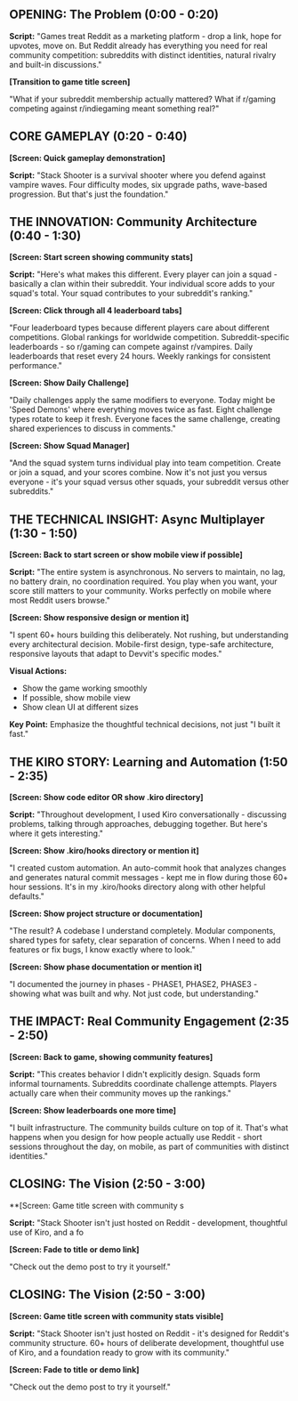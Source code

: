 ## OPENING: The Problem (0:00 - 0:20)


**Script:**
"Games treat Reddit as a marketing platform - drop a link, hope for upvotes, move on. But Reddit already has everything you need for real community competition: subreddits with distinct identities, natural rivalry and built-in discussions."

**[Transition to game title screen]**

"What if your subreddit membership actually mattered? What if r/gaming competing against r/indiegaming meant something real?"




## CORE GAMEPLAY (0:20 - 0:40)

**[Screen: Quick gameplay demonstration]**

**Script:**
"Stack Shooter is a survival shooter where you defend against vampire waves. Four difficulty modes, six upgrade paths, wave-based progression. But that's just the foundation."


## THE INNOVATION: Community Architecture (0:40 - 1:30)

**[Screen: Start screen showing community stats]**

**Script:**
"Here's what makes this different. Every player can join a squad - basically a clan within their subreddit. Your individual score adds to your squad's total. Your squad contributes to your subreddit's ranking."

**[Screen: Click through all 4 leaderboard tabs]**

"Four leaderboard types because different players care about different competitions. Global rankings for worldwide competition. Subreddit-specific leaderboards - so r/gaming can compete against r/vampires. Daily leaderboards that reset every 24 hours. Weekly rankings for consistent performance."

**[Screen: Show Daily Challenge]**

"Daily challenges apply the same modifiers to everyone. Today might be 'Speed Demons' where everything moves twice as fast. Eight challenge types rotate to keep it fresh. Everyone faces the same challenge, creating shared experiences to discuss in comments."

**[Screen: Show Squad Manager]**

"And the squad system turns individual play into team competition. Create or join a squad, and your scores combine. Now it's not just you versus everyone - it's your squad versus other squads, your subreddit versus other subreddits."



## THE TECHNICAL INSIGHT: Async Multiplayer (1:30 - 1:50)

**[Screen: Back to start screen or show mobile view if possible]**

**Script:**
"The entire system is asynchronous. No servers to maintain, no lag, no battery drain, no coordination required. You play when you want, your score still matters to your community. Works perfectly on mobile where most Reddit users browse."

**[Screen: Show responsive design or mention it]**

"I spent 60+ hours building this deliberately. Not rushing, but understanding every architectural decision. Mobile-first design, type-safe architecture, responsive layouts that adapt to Devvit's specific modes."

**Visual Actions:**
- Show the game working smoothly
- If possible, show mobile view
- Show clean UI at different sizes

**Key Point:** Emphasize the thoughtful technical decisions, not just "I built it fast."



## THE KIRO STORY: Learning and Automation (1:50 - 2:35)

**[Screen: Show code editor OR show .kiro directory]**

**Script:**
"Throughout development, I used Kiro conversationally - discussing problems, talking through approaches, debugging together. But here's where it gets interesting."

**[Screen: Show .kiro/hooks directory or mention it]**

"I created custom automation. An auto-commit hook that analyzes changes and generates natural commit messages - kept me in flow during those 60+ hour sessions. It's in my .kiro/hooks directory along with other helpful defaults."

**[Screen: Show project structure or documentation]**

"The result? A codebase I understand completely. Modular components, shared types for safety, clear separation of concerns. When I need to add features or fix bugs, I know exactly where to look."

**[Screen: Show phase documentation or mention it]**

"I documented the journey in phases - PHASE1, PHASE2, PHASE3 - showing what was built and why. Not just code, but understanding."



## THE IMPACT: Real Community Engagement (2:35 - 2:50)

**[Screen: Back to game, showing community features]**

**Script:**
"This creates behavior I didn't explicitly design. Squads form informal tournaments. Subreddits coordinate challenge attempts. Players actually care when their community moves up the rankings."

**[Screen: Show leaderboards one more time]**

"I built infrastructure. The community builds culture on top of it. That's what happens when you design for how people actually use Reddit - short sessions throughout the day, on mobile, as part of communities with distinct identities."


## CLOSING: The Vision (2:50 - 3:00)

**[Screen: Game title screen with community s

**Script:**
"Stack Shooter isn't just hosted on Reddit - 
development, thoughtful use of Kiro, and a fo

**[Screen: Fade to title or demo link]**

"Check out the demo post to try it yourself."


## CLOSING: The Vision (2:50 - 3:00)

**[Screen: Game title screen with community stats visible]**

**Script:**
"Stack Shooter isn't just hosted on Reddit - it's designed for Reddit's community structure. 60+ hours of deliberate development, thoughtful use of Kiro, and a foundation ready to grow with its community."

**[Screen: Fade to title or demo link]**

"Check out the demo post to try it yourself."




